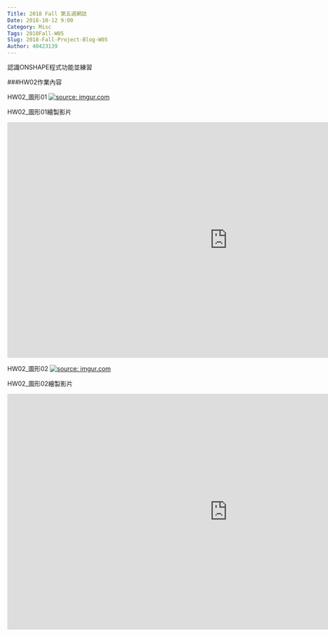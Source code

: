 ```yaml
---
Title: 2018 Fall 第五週網誌
Date: 2018-10-12 9:00
Category: Misc
Tags: 2018Fall-W05
Slug: 2018-Fall-Project-Blog-W05
Author: 40423139
---
```


認識ONSHAPE程式功能並練習

<!-- PELICAN_END_SUMMARY -->

###HW02作業內容

HW02_圖形01
<a href="https://imgur.com/9MoGUV8"><img src="https://i.imgur.com/9MoGUV8.png" title="source: imgur.com" /></a>

HW02_圖形01繪製影片
<iframe width="1003" height="538" src="https://www.youtube.com/embed/bEA0r9-xgh8" frameborder="0" allow="autoplay; encrypted-media" allowfullscreen></iframe>

HW02_圖形02
<a href="https://imgur.com/qpFcxbX"><img src="https://i.imgur.com/qpFcxbX.png" title="source: imgur.com" /></a>

HW02_圖形02繪製影片
<iframe width="1003" height="538" src="https://www.youtube.com/embed/1s_y65hf1fw" frameborder="0" allow="autoplay; encrypted-media" allowfullscreen></iframe>

